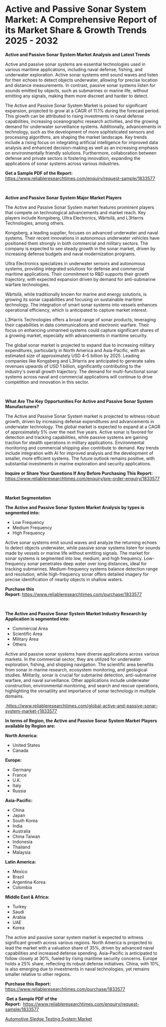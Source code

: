 <p><h1>Active and Passive Sonar System Market: A Comprehensive Report of its Market Share & Growth Trends 2025 - 2032</h1></p><p><strong>Active and Passive Sonar System Market Analysis and Latest Trends</strong></p>
<p><p>Active and passive sonar systems are essential technologies used in various maritime applications, including naval defense, fishing, and underwater exploration. Active sonar systems emit sound waves and listen for their echoes to detect objects underwater, allowing for precise location and distance measurements. In contrast, passive sonar systems listen for sounds emitted by objects, such as submarines or marine life, without emitting any signals, making them more discreet and harder to detect.</p><p>The Active and Passive Sonar System Market is poised for significant expansion, projected to grow at a CAGR of 11.1% during the forecast period. This growth can be attributed to rising investments in naval defense capabilities, increasing oceanographic research activities, and the growing demand for underwater surveillance systems. Additionally, advancements in technology, such as the development of more sophisticated sensors and processing algorithms, are shaping the market landscape. Key trends include a rising focus on integrating artificial intelligence for improved data analysis and enhanced decision-making as well as an increasing emphasis on environmentally friendly solutions. Furthermore, collaboration between defense and private sectors is fostering innovation, expanding the applications of sonar systems across various industries.</p></p>
<p><strong>Get a Sample PDF of the Report:&nbsp;</strong> <a href="https://www.reliableresearchtimes.com/enquiry/request-sample/1833577?utm_campaign=2200&utm_medium=2&utm_source=Github&utm_content=ia&utm_term=26032025&utm_id=active-and-passive-sonar-system">https://www.reliableresearchtimes.com/enquiry/request-sample/1833577</a></p>
<p>&nbsp;</p>
<p><strong>Active and Passive Sonar System Major Market Players</strong></p>
<p><p>The Active and Passive Sonar System market features prominent players that compete on technological advancements and market reach. Key players include Kongsberg, Ultra Electronics, Wärtsilä, and L3Harris Technologies, among others.</p><p>Kongsberg, a leading supplier, focuses on advanced underwater and naval systems. Their recent innovations in autonomous underwater vehicles have positioned them strongly in both commercial and military sectors. The company is expected to see steady growth in the sonar market, driven by increasing defense budgets and naval modernization programs.</p><p>Ultra Electronics specializes in underwater sensors and autonomous systems, providing integrated solutions for defense and commercial maritime applications. Their commitment to R&D supports their growth trajectory, with expected expansion driven by demand for anti-submarine warfare technologies.</p><p>Wärtsilä, while traditionally known for marine and energy solutions, is growing its sonar capabilities and focusing on sustainable maritime technology. The integration of smart sonar systems into vessels enhances operational efficiency, which is anticipated to capture market interest.</p><p>L3Harris Technologies offers a broad range of sonar products, leveraging their capabilities in data communications and electronic warfare. Their focus on enhancing unmanned systems could capture significant shares of a growing market, especially with advancements in maritime security.</p><p>The global sonar market is projected to expand due to increasing military expenditures, particularly in North America and Asia-Pacific, with an estimated size of approximately USD 4–5 billion by 2025. Leading companies like Kongsberg and L3Harris are anticipated to generate sales revenues upwards of USD 1 billion, significantly contributing to the industry's overall growth trajectory. The demand for multi-functional sonar systems across naval and commercial applications will continue to drive competition and innovation in this sector.</p></p>
<p>&nbsp;</p>
<p><strong>What Are The Key Opportunities For Active and Passive Sonar System Manufacturers?</strong></p>
<p><p>The Active and Passive Sonar System market is projected to witness robust growth, driven by increasing defense expenditures and advancements in underwater technology. The global market is expected to expand at a CAGR of approximately 5% over the next five years. Active sonar is favored for detection and tracking capabilities, while passive systems are gaining traction for stealth operations in military applications. Environmental monitoring and commercial shipping also contribute to demand. Key trends include integration with AI for improved analysis and the development of smaller, more efficient systems. The future outlook remains positive, with substantial investments in marine exploration and security applications.</p></p>
<p><strong>Inquire or Share Your Questions If Any Before Purchasing This Report:</strong> <a href="https://www.reliableresearchtimes.com/enquiry/pre-order-enquiry/1833577?utm_campaign=2200&utm_medium=2&utm_source=Github&utm_content=ia&utm_term=26032025&utm_id=active-and-passive-sonar-system">https://www.reliableresearchtimes.com/enquiry/pre-order-enquiry/1833577</a></p>
<p>&nbsp;</p>
<p><strong>Market Segmentation</strong></p>
<p><strong>The Active and Passive Sonar System Market Analysis by types is segmented into:</strong></p>
<p><ul><li>Low Frequency</li><li>Medium Frequency</li><li>High Frequency</li></ul></p>
<p><p>Active sonar systems emit sound waves and analyze the returning echoes to detect objects underwater, while passive sonar systems listen for sounds made by vessels or marine life without emitting signals. The market for sonar systems is segmented into low, medium, and high frequency. Low-frequency sonar penetrates deep water over long distances, ideal for tracking submarines. Medium-frequency systems balance detection range and resolution, while high-frequency sonar offers detailed imagery for precise identification of nearby objects in shallow waters.</p></p>
<p><strong>Purchase this Report:&nbsp;</strong><a href="https://www.reliableresearchtimes.com/purchase/1833577?utm_campaign=2200&utm_medium=2&utm_source=Github&utm_content=ia&utm_term=26032025&utm_id=active-and-passive-sonar-system">https://www.reliableresearchtimes.com/purchase/1833577</a></p>
<p>&nbsp;</p>
<p><strong>The Active and Passive Sonar System Market Industry Research by Application is segmented into:</strong></p>
<p><ul><li>Commercial Area</li><li>Scientific Area</li><li>Military Area</li><li>Others</li></ul></p>
<p><p>Active and passive sonar systems have diverse applications across various markets. In the commercial sector, they are utilized for underwater exploration, fishing, and shipping navigation. The scientific area benefits from sonar in marine research, ecosystem monitoring, and geological studies. Militarily, sonar is crucial for submarine detection, anti-submarine warfare, and naval surveillance. Other applications include underwater construction, environmental monitoring, and search and rescue operations, highlighting the versatility and importance of sonar technology in multiple domains.</p></p>
<p><a href="https://www.reliableresearchtimes.com/global-active-and-passive-sonar-system-market-r1833577?utm_campaign=2200&utm_medium=2&utm_source=Github&utm_content=ia&utm_term=26032025&utm_id=active-and-passive-sonar-system">&nbsp;https://www.reliableresearchtimes.com/global-active-and-passive-sonar-system-market-r1833577</a></p>
<p><strong>In terms of Region, the Active and Passive Sonar System Market Players available by Region are:</strong></p>
<p>
    <p> <strong> North America: </strong>
        <ul>
            <li>United States</li>
            <li>Canada</li>
        </ul>
        </p> 
    <p> <strong> Europe: </strong>
        <ul>
            <li>Germany</li>
            <li>France</li>
            <li>U.K.</li>
            <li>Italy</li>
            <li>Russia</li>
        </ul>
        </p> 
    <p> <strong> Asia-Pacific: </strong>
        <ul>
            <li>China</li>
            <li>Japan</li>
            <li>South Korea</li>
            <li>India</li>
            <li>Australia</li>
            <li>China Taiwan</li>
            <li>Indonesia</li>
            <li>Thailand</li>
            <li>Malaysia</li>
        </ul>
        </p> 
    <p> <strong> Latin America: </strong>
        <ul>
            <li>Mexico</li>
            <li>Brazil</li>
            <li>Argentina Korea</li>
            <li>Colombia</li>
        </ul>
        </p> 
    <p> <strong> Middle East & Africa: </strong>
        <ul>
            <li>Turkey</li>
            <li>Saudi</li>
            <li>Arabia</li>
            <li>UAE</li>
            <li>Korea</li>
        </ul>
    </p>
    </p>
<p><p>The active and passive sonar system market is expected to witness significant growth across various regions. North America is projected to lead the market with a valuation share of 35%, driven by advanced naval capabilities and increased defense spending. Asia-Pacific is anticipated to follow closely at 30%, fueled by rising maritime security concerns. Europe holds a 25% share, reflecting its robust defense initiatives. China, with 10%, is also emerging due to investments in naval technologies, yet remains smaller relative to other regions.</p></p>
<p><strong>Purchase this Report: </strong><a href="https://www.reliableresearchtimes.com/purchase/1833577?utm_campaign=2200&utm_medium=2&utm_source=Github&utm_content=ia&utm_term=26032025&utm_id=active-and-passive-sonar-system">https://www.reliableresearchtimes.com/purchase/1833577</a></p>
<p>&nbsp;<strong>Get a Sample PDF of the Report:&nbsp;&nbsp;</strong><a href="https://www.reliableresearchtimes.com/enquiry/request-sample/1833577?utm_campaign=2200&utm_medium=2&utm_source=Github&utm_content=ia&utm_term=26032025&utm_id=active-and-passive-sonar-system">https://www.reliableresearchtimes.com/enquiry/request-sample/1833577</a></p>
<p><strong></strong></p>
<p><p><a href="https://github.com/MonroeBullock54/Market-Research-Report-List-2/blob/main/automotive-sledge-testing-system-market.md?utm_campaign=2200&utm_medium=2&utm_source=Github&utm_content=ia&utm_term=26032025&utm_id=active-and-passive-sonar-system">Automotive Sledge Testing System Market</a></p></p>